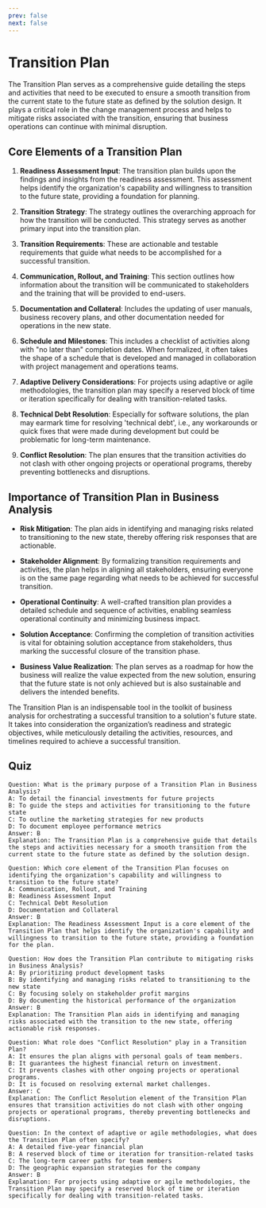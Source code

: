 ```yaml
---
prev: false
next: false
---
```


# Transition Plan

The Transition Plan serves as a comprehensive guide detailing the steps and activities that need to be executed to ensure a smooth transition from the current state to the future state as defined by the solution design. It plays a critical role in the change management process and helps to mitigate risks associated with the transition, ensuring that business operations can continue with minimal disruption.

## Core Elements of a Transition Plan

1. **Readiness Assessment Input**: The transition plan builds upon the findings and insights from the readiness assessment. This assessment helps identify the organization's capability and willingness to transition to the future state, providing a foundation for planning.

2. **Transition Strategy**: The strategy outlines the overarching approach for how the transition will be conducted. This strategy serves as another primary input into the transition plan.

3. **Transition Requirements**: These are actionable and testable requirements that guide what needs to be accomplished for a successful transition.

4. **Communication, Rollout, and Training**: This section outlines how information about the transition will be communicated to stakeholders and the training that will be provided to end-users.

5. **Documentation and Collateral**: Includes the updating of user manuals, business recovery plans, and other documentation needed for operations in the new state.

6. **Schedule and Milestones**: This includes a checklist of activities along with "no later than" completion dates. When formalized, it often takes the shape of a schedule that is developed and managed in collaboration with project management and operations teams.

7. **Adaptive Delivery Considerations**: For projects using adaptive or agile methodologies, the transition plan may specify a reserved block of time or iteration specifically for dealing with transition-related tasks.

8. **Technical Debt Resolution**: Especially for software solutions, the plan may earmark time for resolving 'technical debt', i.e., any workarounds or quick fixes that were made during development but could be problematic for long-term maintenance.

9. **Conflict Resolution**: The plan ensures that the transition activities do not clash with other ongoing projects or operational programs, thereby preventing bottlenecks and disruptions.

## Importance of Transition Plan in Business Analysis

- **Risk Mitigation**: The plan aids in identifying and managing risks related to transitioning to the new state, thereby offering risk responses that are actionable.

- **Stakeholder Alignment**: By formalizing transition requirements and activities, the plan helps in aligning all stakeholders, ensuring everyone is on the same page regarding what needs to be achieved for successful transition.

- **Operational Continuity**: A well-crafted transition plan provides a detailed schedule and sequence of activities, enabling seamless operational continuity and minimizing business impact.

- **Solution Acceptance**: Confirming the completion of transition activities is vital for obtaining solution acceptance from stakeholders, thus marking the successful closure of the transition phase.

- **Business Value Realization**: The plan serves as a roadmap for how the business will realize the value expected from the new solution, ensuring that the future state is not only achieved but is also sustainable and delivers the intended benefits.

The Transition Plan is an indispensable tool in the toolkit of business analysis for orchestrating a successful transition to a solution's future state. It takes into consideration the organization’s readiness and strategic objectives, while meticulously detailing the activities, resources, and timelines required to achieve a successful transition.

## Quiz

```quiz
Question: What is the primary purpose of a Transition Plan in Business Analysis?
A: To detail the financial investments for future projects
B: To guide the steps and activities for transitioning to the future state
C: To outline the marketing strategies for new products
D: To document employee performance metrics
Answer: B
Explanation: The Transition Plan is a comprehensive guide that details the steps and activities necessary for a smooth transition from the current state to the future state as defined by the solution design.

Question: Which core element of the Transition Plan focuses on identifying the organization's capability and willingness to transition to the future state?
A: Communication, Rollout, and Training
B: Readiness Assessment Input
C: Technical Debt Resolution
D: Documentation and Collateral
Answer: B
Explanation: The Readiness Assessment Input is a core element of the Transition Plan that helps identify the organization's capability and willingness to transition to the future state, providing a foundation for the plan.

Question: How does the Transition Plan contribute to mitigating risks in Business Analysis?
A: By prioritizing product development tasks
B: By identifying and managing risks related to transitioning to the new state
C: By focusing solely on stakeholder profit margins
D: By documenting the historical performance of the organization
Answer: B
Explanation: The Transition Plan aids in identifying and managing risks associated with the transition to the new state, offering actionable risk responses.

Question: What role does "Conflict Resolution" play in a Transition Plan?
A: It ensures the plan aligns with personal goals of team members.
B: It guarantees the highest financial return on investment.
C: It prevents clashes with other ongoing projects or operational programs.
D: It is focused on resolving external market challenges.
Answer: C
Explanation: The Conflict Resolution element of the Transition Plan ensures that transition activities do not clash with other ongoing projects or operational programs, thereby preventing bottlenecks and disruptions.

Question: In the context of adaptive or agile methodologies, what does the Transition Plan often specify?
A: A detailed five-year financial plan
B: A reserved block of time or iteration for transition-related tasks
C: The long-term career paths for team members
D: The geographic expansion strategies for the company
Answer: B
Explanation: For projects using adaptive or agile methodologies, the Transition Plan may specify a reserved block of time or iteration specifically for dealing with transition-related tasks.
```
